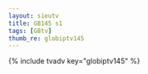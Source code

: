 ```yaml
--- 
layout: sieutv
title: GB145 s1
tags: [GBtv]
thumb_re: globiptv145
---
```

{% include tvadv key="globiptv145" %} 

